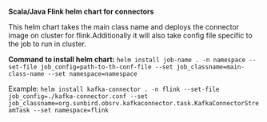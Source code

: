 **Scala/Java Flink helm chart for connectors**

This helm chart takes the main class name and deploys the connector image on cluster for flink.Additionally it will also take config file specific to the job to run in cluster.

**Command to install helm chart:**
```helm install job-name . -n namespace --set-file job_config=path-to-th-conf-file --set job_classname=main-class-name --set namespace=namespace```

Example:
```helm install kafka-connector . -n flink --set-file job_config=./kafka-connector.conf --set job_classname=org.sunbird.obsrv.kafkaconnector.task.KafkaConnectorStreamTask --set namespace=flink```